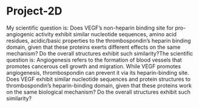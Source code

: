 # Project-2D
My scientific question is: Does VEGF’s non-heparin binding site for pro-angiogenic activity exhibit similar nucleotide sequences, amino acid residues, acidic/basic properties to the thrombospondin’s heparin binding domain, given that these proteins exerts different effects on the same mechanism? Do the overall structures exhibit such similarity?The scientific question is: Angiogenesis refers to the formation of blood vessels that promotes cancerous cell growth and migration. While VEGF promotes angiogenesis, thrombospondin can prevent it via its heparin-binding site. Does VEGF exhibit similar nucleotide sequences and protein structures to thrombospondin’s heparin-binding domain, given that these proteins work on the same biological mechanism? Do the overall structures exhibit such similarity?
